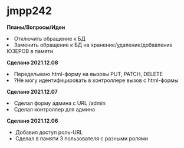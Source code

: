 # jmpp242
**Планы/Вопросы/Идеи**

<li>Отключить обращение к БД</li>
<li>Заменить обращение к БД на хранение/удаление/добавление ЮЗЕРОВ в памяти</li>

**Сделано 2021.12.08**
<li>Переделываю html-форму на вызовы PUT, PATCH, DELETE</li>
<li>?Не могу идентифицировать в контроллере вызов с html-формы</li>


**Сделано 2021.12.07**
<li>Сделал форму админа с URL /admin</li>
<li>Сделал контроллер для админа</li>

**Сделано 2021.12.06**
<ul>
<li>Добавил доступ роль-URL</li>
<li>Сделал в памяти 3 пользователя с разными ролями</li>
</ul>